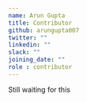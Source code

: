 ```yaml
---
name: Arun Gupta
title: Contributor
github: arungupta007
twitter: ""
linkedin: ""
slack: ""
joining_date: ""
role : contributor
---
```


Still waiting for this
